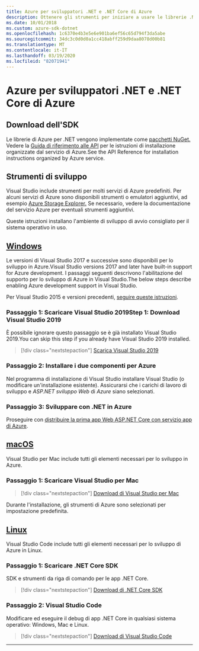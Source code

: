 ```yaml
---
title: Azure per sviluppatori .NET e .NET Core di Azure
description: Ottenere gli strumenti per iniziare a usare le librerie .NET di Azure da un ambiente Windows, Linux e Mac.
ms.date: 10/01/2018
ms.custom: azure-sdk-dotnet
ms.openlocfilehash: 1c6370e4b3e5e6e901ba6ef56c65d794f3da5abe
ms.sourcegitcommit: 34dc3c0d0d0a1cc418abff259d9daa8078d00b81
ms.translationtype: MT
ms.contentlocale: it-IT
ms.lasthandoff: 03/19/2020
ms.locfileid: "82071941"
---
```

# <a name="tools-for-net-and-net-core-azure-developers"></a>Azure per sviluppatori .NET e .NET Core di Azure

## <a name="sdk-downloads"></a>Download dell'SDK

Le librerie di Azure per .NET vengono implementate come [pacchetti NuGet.](https://www.nuget.org/packages?q=windowsazureofficial) Vedere la [Guida di riferimento alle API](/dotnet/api/overview/azure/?view=azure-dotnet) per le istruzioni di installazione organizzate dal servizio di Azure.See the API Reference for installation instructions organized by Azure service.

## <a name="development-tools"></a>Strumenti di sviluppo

Visual Studio include strumenti per molti servizi di Azure predefiniti. Per alcuni servizi di Azure sono disponibili strumenti o emulatori aggiuntivi, ad esempio [Azure Storage Explorer.](https://azure.microsoft.com/features/storage-explorer/) Se necessario, vedere la documentazione del servizio Azure per eventuali strumenti aggiuntivi.

Queste istruzioni installano l'ambiente di sviluppo di avvio consigliato per il sistema operativo in uso.

## <a name="windows"></a>[Windows](#tab/windows)

Le versioni di Visual Studio 2017 e successive sono disponibili per lo sviluppo in Azure.Visual Studio versions 2017 and later have built-in support for Azure development. I passaggi seguenti descrivono l'abilitazione del supporto per lo sviluppo di Azure in Visual Studio.The below steps describe enabling Azure development support in Visual Studio.

Per Visual Studio 2015 e versioni precedenti, <a href="vs2015-install.md">seguire queste istruzioni</a>.

### <a name="step-1-download-visual-studio-2019"></a>Passaggio 1: Scaricare Visual Studio 2019Step 1: Download Visual Studio 2019

È possibile ignorare questo passaggio se è già installato Visual Studio 2019.You can skip this step if you already have Visual Studio 2019 installed.

> [!div class="nextstepaction"]
> [Scarica Visual Studio 2019](https://www.visualstudio.com/downloads/)

### <a name="step-2-install-the-two-azure-workloads"></a>Passaggio 2: Installare i due componenti per Azure

Nel programma di installazione di Visual Studio installare Visual Studio (o modificare un'installazione esistente). Assicurarsi che i carichi di lavoro di sviluppo e *ASP.NET sviluppo Web* di *Azure* siano selezionati.

### <a name="step-3-develop-with-net-on-azure"></a>Passaggio 3: Sviluppare con .NET in Azure

Proseguire con [distribuire la prima app Web ASP.NET Core con servizio app di Azure](https://docs.microsoft.com/azure/app-service-web/app-service-web-get-started-dotnet).

## <a name="macos"></a>[macOS](#tab/macos)

Visual Studio per Mac include tutti gli elementi necessari per lo sviluppo in Azure.

### <a name="step-1-download-visual-studio-for-mac"></a>Passaggio 1: Scaricare Visual Studio per Mac

> [!div class="nextstepaction"]
> [Download di Visual Studio per Mac](https://www.visualstudio.com/vs/visual-studio-mac/)

Durante l'installazione, gli strumenti di Azure sono selezionati per impostazione predefinita.

## <a name="linux"></a>[Linux](#tab/linux)

Visual Studio Code include tutti gli elementi necessari per lo sviluppo di Azure in Linux.

### <a name="step-1-download-the-net-core-sdk"></a>Passaggio 1: Scaricare .NET Core SDK

SDK e strumenti da riga di comando per le app .NET Core.

> [!div class="nextstepaction"]
> [Download di .NET Core SDK](https://dotnet.microsoft.com/download)

### <a name="step-2-visual-studio-code"></a>Passaggio 2: Visual Studio Code

Modificare ed eseguire il debug di app .NET Core in qualsiasi sistema operativo: Windows, Mac e Linux.

> [!div class="nextstepaction"]
> [Download di Visual Studio Code](https://code.visualstudio.com)

---
